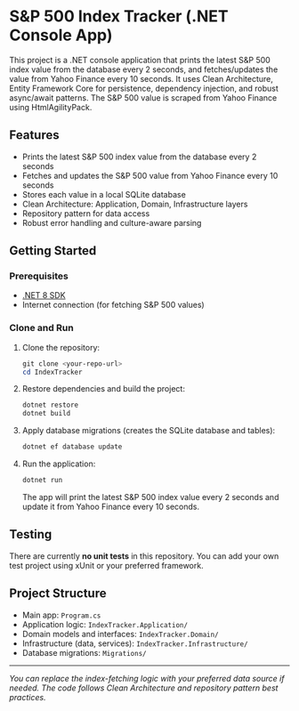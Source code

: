 # S&P 500 Index Tracker (.NET Console App)

This project is a .NET console application that prints the latest S&P 500 index value from the database every 2 seconds, and fetches/updates the value from Yahoo Finance every 10 seconds. It uses Clean Architecture, Entity Framework Core for persistence, dependency injection, and robust async/await patterns. The S&P 500 value is scraped from Yahoo Finance using HtmlAgilityPack.

## Features
- Prints the latest S&P 500 index value from the database every 2 seconds
- Fetches and updates the S&P 500 value from Yahoo Finance every 10 seconds
- Stores each value in a local SQLite database
- Clean Architecture: Application, Domain, Infrastructure layers
- Repository pattern for data access
- Robust error handling and culture-aware parsing

## Getting Started

### Prerequisites
- [.NET 8 SDK](https://dotnet.microsoft.com/en-us/download/dotnet/8.0)
- Internet connection (for fetching S&P 500 values)

### Clone and Run
1. Clone the repository:
   ```powershell
   git clone <your-repo-url>
   cd IndexTracker
   ```
2. Restore dependencies and build the project:
   ```powershell
   dotnet restore
   dotnet build
   ```
3. Apply database migrations (creates the SQLite database and tables):
   ```powershell
   dotnet ef database update
   ```
4. Run the application:
   ```powershell
   dotnet run
   ```
   The app will print the latest S&P 500 index value every 2 seconds and update it from Yahoo Finance every 10 seconds.

## Testing

There are currently **no unit tests** in this repository. You can add your own test project using xUnit or your preferred framework.

## Project Structure
- Main app: `Program.cs`
- Application logic: `IndexTracker.Application/`
- Domain models and interfaces: `IndexTracker.Domain/`
- Infrastructure (data, services): `IndexTracker.Infrastructure/`
- Database migrations: `Migrations/`

---

*You can replace the index-fetching logic with your preferred data source if needed. The code follows Clean Architecture and repository pattern best practices.*
